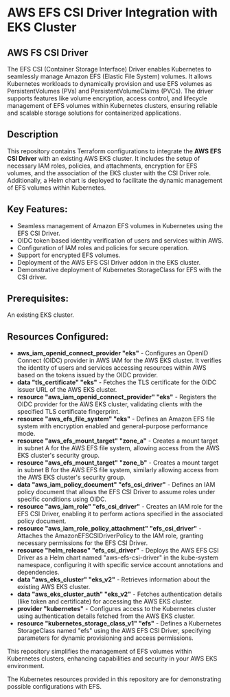 # AWS EFS CSI Driver Integration with EKS Cluster

## AWS FS CSI Driver
The EFS CSI (Container Storage Interface) Driver enables Kubernetes to seamlessly manage Amazon EFS (Elastic File System) volumes. It allows Kubernetes workloads to dynamically provision and use EFS volumes as PersistentVolumes (PVs) and PersistentVolumeClaims (PVCs). The driver supports features like volume encryption, access control, and lifecycle management of EFS volumes within Kubernetes clusters, ensuring reliable and scalable storage solutions for containerized applications.

## Description
This repository contains Terraform configurations to integrate the **AWS EFS CSI Driver** with an existing AWS EKS cluster. It includes the setup of necessary IAM roles, policies, and attachments, encryption for EFS volumes, and the association of the EKS cluster with the CSI Driver role. Additionally, a Helm chart is deployed to facilitate the dynamic management of EFS volumes within Kubernetes.

## Key Features:
- Seamless management of Amazon EFS volumes in Kubernetes using the EFS CSI Driver.
- OIDC token based identity verification of users and services within AWS.
- Configuration of IAM roles and policies for secure operation.
- Support for encrypted EFS volumes.
- Deployment of the AWS EFS CSI Driver addon in the EKS cluster.
- Demonstrative deployment of Kubernetes StorageClass for EFS with the CSI driver.

## Prerequisites:
An existing EKS cluster.

## Resources Configured:
- **aws_iam_openid_connect_provider "eks"** - Configures an OpenID Connect (OIDC) provider in AWS IAM for the AWS EKS cluster. It verifies the identity of users and services accessing resources within AWS based on the tokens issued by the OIDC provider.
- **data "tls_certificate" "eks"** - Fetches the TLS certificate for the OIDC issuer URL of the AWS EKS cluster.
- **resource "aws_iam_openid_connect_provider" "eks"** - Registers the OIDC provider for the AWS EKS cluster, validating clients with the specified TLS certificate fingerprint.
- **resource "aws_efs_file_system" "eks"** - Defines an Amazon EFS file system with encryption enabled and general-purpose performance mode.
- **resource "aws_efs_mount_target" "zone_a"** - Creates a mount target in subnet A for the AWS EFS file system, allowing access from the AWS EKS cluster's security group.
- **resource "aws_efs_mount_target" "zone_b"** - Creates a mount target in subnet B for the AWS EFS file system, similarly allowing access from the AWS EKS cluster's security group.
- **data "aws_iam_policy_document" "efs_csi_driver"** - Defines an IAM policy document that allows the EFS CSI Driver to assume roles under specific conditions using OIDC.
- **resource "aws_iam_role" "efs_csi_driver"** - Creates an IAM role for the EFS CSI Driver, enabling it to perform actions specified in the associated policy document.
- **resource "aws_iam_role_policy_attachment" "efs_csi_driver"** - Attaches the AmazonEFSCSIDriverPolicy to the IAM role, granting necessary permissions for the EFS CSI Driver.
- **resource "helm_release" "efs_csi_driver"** - Deploys the AWS EFS CSI Driver as a Helm chart named "aws-efs-csi-driver" in the kube-system namespace, configuring it with specific service account annotations and dependencies.
- **data "aws_eks_cluster" "eks_v2"** - Retrieves information about the existing AWS EKS cluster.
- **data "aws_eks_cluster_auth" "eks_v2"** - Fetches authentication details (like token and certificate) for accessing the AWS EKS cluster.
- **provider "kubernetes"** - Configures access to the Kubernetes cluster using authentication details fetched from the AWS EKS cluster.
- **resource "kubernetes_storage_class_v1" "efs"** - Defines a Kubernetes StorageClass named "efs" using the AWS EFS CSI Driver, specifying parameters for dynamic provisioning and access permissions.

This repository simplifies the management of EFS volumes within Kubernetes clusters, enhancing capabilities and security in your AWS EKS environment. 

The Kubernetes resources provided in this repository are for demonstrating possible configurations with EFS.